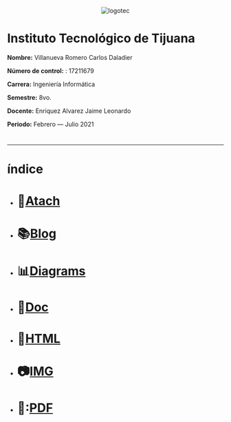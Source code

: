 <center>

![logotec](https://www.tijuana.tecnm.mx/wp-content/uploads/2018/09/logo-ITT-2018.jpg)

</center>

# **Instituto Tecnológico de Tijuana**

**Nombre:** Villanueva Romero Carlos Daladier

**Número de control:** : 17211679

**Carrera:** Ingeniería Informática

**Semestre:**  8vo.

**Docente:** Enriquez Alvarez Jaime Leonardo

**Periodo:** Febrero — Julio 2021

#

___
#  índice
  * # :paperclip:[Atach](https://github.com/CarlosVillanueva1721/Analisis-avanzado-de-software/tree/main/atach) 

  * # :books:[Blog](https://github.com/CarlosVillanueva1721/Analisis-avanzado-de-software/tree/main/blog) 

  * # :bar_chart:[Diagrams](https://github.com/CarlosVillanueva1721/Analisis-avanzado-de-software/tree/main/diagrams) 

  * # :open_file_folder:[Doc](https://github.com/CarlosVillanueva1721/Analisis-avanzado-de-software/tree/main/doc) 

  * # :page_facing_up:[HTML](https://github.com/CarlosVillanueva1721/Analisis-avanzado-de-software/tree/main/html) 

  * # :camera:[IMG](https://github.com/CarlosVillanueva1721/Analisis-avanzado-de-software/tree/main/blog) 

  * # :closed_book::[PDF](https://github.com/CarlosVillanueva1721/Analisis-avanzado-de-software/tree/main/blog) 





